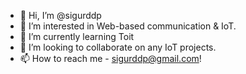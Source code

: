 - 👋 Hi, I’m @sigurddp
- 👀 I’m interested in Web-based communication & IoT.
- 🌱 I’m currently learning Toit
- 💞️ I’m looking to collaborate on any IoT projects.
- 📫 How to reach me - sigurddp@gmail.com!

<!---
sigurddp/sigurddp is a ✨ special ✨ repository because its `README.md` (this file) appears on your GitHub profile.
You can click the Preview link to take a look at your changes.
--->

